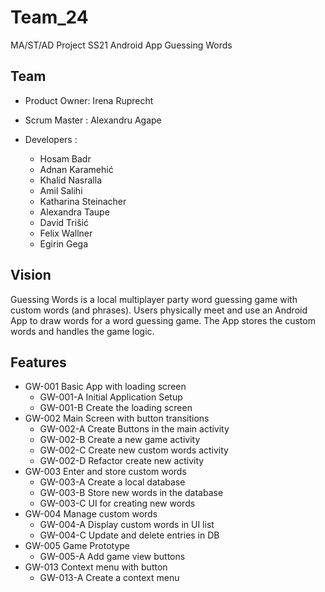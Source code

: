 # Team_24
MA/ST/AD Project SS21 Android App Guessing Words

## Team
- Product Owner: Irena Ruprecht 

- Scrum Master : Alexandru Agape

- Developers :
    - Hosam Badr
    - Adnan Karamehić
    - Khalid Nasralla
    - Amil Salihi
    - Katharina Steinacher
    - Alexandra Taupe
    - David Trišić
    - Felix Wallner
    - Egirin Gega
    
## Vision
Guessing Words is a local multiplayer party word guessing game with custom words (and phrases). 
Users physically meet and use an Android App to draw words for a word guessing game.
The App stores the custom words and handles the game logic.


## Features 

- GW-001 Basic App with loading screen
    - GW-001-A Initial Application Setup
    - GW-001-B Create the loading screen
- GW-002 Main Screen with button transitions
    - GW-002-A Create Buttons in the main activity
    - GW-002-B Create a new game activity
    - GW-002-C Create new custom words activity
    - GW-002-D Refactor create new activity
- GW-003 Enter and store custom words
    - GW-003-A Create a local database
    - GW-003-B Store new words in the database
    - GW-003-C UI for creating new words
- GW-004 Manage custom words
    - GW-004-A Display custom words in UI list
    - GW-004-C Update and delete entries in DB
- GW-005 Game Prototype
    - GW-005-A Add game view buttons
- GW-013 Context menu with button
    - GW-013-A Create a context menu